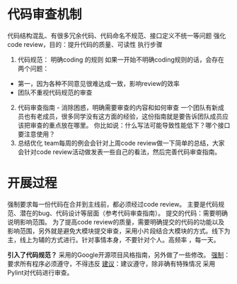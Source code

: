# 代码审查机制
代码结构混乱、有很多冗余代码、代码命名不规范、接口定义不统一等问题
强化 code review，目的：提升代码的质量、可读性
执行步骤
1. 代码规范： 明确coding 的规则
	如果一开始不明确coding规则的话，会存在两个问题：
-  第一，因为各种不同意见很难达成一致，影响review的效率
- 团队不重视代码规范的审查
2. 代码审查指南 - 消除困惑，明确需要审查的内容和如何审查
	一个团队有新成员也有老成员，很多同学没有这方面的经验，这份指南就是要告诉团队成员应该把审查的重点放在哪里。
	你比如说：什么写法可能导致性能低下？哪个接口要注意使用？
3. 总结优化
	team每周的例会会针对上周code review做一下简单的总结，大家会针对code review活动做发表一些自己的看法，然后完善代码审查指南。
# 开展过程
强制要求每一份代码在合并到主线前，都必须经过code review。 主要是代码规范、潜在的bug、代码设计等层面（参考代码审查指南）。
提交的代码：需要明确说明影响范围。
为了提高code review的质量，需要明确提交的代码的功能以及影响范围，另外就是避免大模块提交审查，采用小片段结合大模块的方式。线下为主，线上为辅的方式进行。针对事情本身，不要针对个人。高频率 ，每一天。

**引入了代码规范？**
采用的Google开源项目风格指南，另外做了一些修改。
[强制]()：要求所有程序必须遵守，不得违反
[建议]()：建议遵守，除非确有特殊情况
采用Pylint对代码进行审查。


